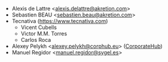 - Alexis de Lattre \<alexis.delattre@akretion.com\>
- Sebastien BEAU \<sebastien.beau@akretion.com\>
- Tecnativa (<https://www.tecnativa.com>)
  - Vicent Cubells
  - Victor M.M. Torres
  - Carlos Roca
- Alexey Pelykh \<alexey.pelykh@corphub.eu\>
  ([CorporateHub](https://corporatehub.eu/))
- Manuel Regidor \<manuel.regidor@sygel.es\>
